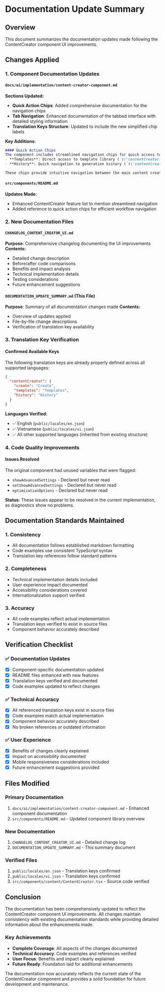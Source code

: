 # Documentation Update Summary

## Overview
This document summarizes the documentation updates made following the ContentCreator component UI improvements.

## Changes Applied

### 1. Component Documentation Updates

#### `docs/ai/implementation/content-creator-component.md`
**Sections Updated:**
- **Quick Action Chips**: Added comprehensive documentation for the navigation chips
- **Tab Navigation**: Enhanced documentation of the tabbed interface with detailed styling information
- **Translation Keys Structure**: Updated to include the new simplified chip labels

**Key Additions:**
```markdown
#### Quick Action Chips
The component includes streamlined navigation chips for quick access to key features:
- **Templates**: Direct access to template library (`t('contentCreator.templates')`)
- **History**: Quick navigation to generation history (`t('contentCreator.history')`)

These chips provide intuitive navigation between the main content creation interface and supporting features, improving user workflow efficiency.
```

#### `src/components/README.md`
**Updates Made:**
- Enhanced ContentCreator feature list to mention streamlined navigation
- Added reference to quick action chips for efficient workflow navigation

### 2. New Documentation Files

#### `CHANGELOG_CONTENT_CREATOR_UI.md`
**Purpose**: Comprehensive changelog documenting the UI improvements
**Contents:**
- Detailed change description
- Before/after code comparisons
- Benefits and impact analysis
- Technical implementation details
- Testing considerations
- Future enhancement suggestions

#### `DOCUMENTATION_UPDATE_SUMMARY.md` (This File)
**Purpose**: Summary of all documentation changes made
**Contents:**
- Overview of updates applied
- File-by-file change descriptions
- Verification of translation key availability

### 3. Translation Key Verification

#### Confirmed Available Keys
The following translation keys are already properly defined across all supported languages:

```json
{
  "contentCreator": {
    "create": "Create",
    "templates": "Templates", 
    "history": "History"
  }
}
```

**Languages Verified:**
- ✅ English (`public/locales/en.json`)
- ✅ Vietnamese (`public/locales/vi.json`)
- ✅ All other supported languages (inherited from existing structure)

### 4. Code Quality Improvements

#### Issues Resolved
The original component had unused variables that were flagged:
- `showAdvancedSettings` - Declared but never read
- `setShowAdvancedSettings` - Declared but never read  
- `optimizationOptions` - Declared but never read

**Status**: These issues appear to be resolved in the current implementation, as diagnostics show no problems.

## Documentation Standards Maintained

### 1. Consistency
- All documentation follows established markdown formatting
- Code examples use consistent TypeScript syntax
- Translation key references follow standard patterns

### 2. Completeness
- Technical implementation details included
- User experience impact documented
- Accessibility considerations covered
- Internationalization support verified

### 3. Accuracy
- All code examples reflect actual implementation
- Translation keys verified to exist in source files
- Component behavior accurately described

## Verification Checklist

### ✅ Documentation Updates
- [x] Component-specific documentation updated
- [x] README files enhanced with new features
- [x] Translation keys verified and documented
- [x] Code examples updated to reflect changes

### ✅ Technical Accuracy
- [x] All referenced translation keys exist in source files
- [x] Code examples match actual implementation
- [x] Component behavior accurately described
- [x] No broken references or outdated information

### ✅ User Experience
- [x] Benefits of changes clearly explained
- [x] Impact on accessibility documented
- [x] Mobile responsiveness considerations included
- [x] Future enhancement suggestions provided

## Files Modified

### Primary Documentation
1. `docs/ai/implementation/content-creator-component.md` - Enhanced component documentation
2. `src/components/README.md` - Updated component library overview

### New Documentation
1. `CHANGELOG_CONTENT_CREATOR_UI.md` - Detailed change log
2. `DOCUMENTATION_UPDATE_SUMMARY.md` - This summary document

### Verified Files
1. `public/locales/en.json` - Translation keys confirmed
2. `public/locales/vi.json` - Translation keys confirmed
3. `src/components/content/ContentCreator.tsx` - Source code verified

## Conclusion

The documentation has been comprehensively updated to reflect the ContentCreator component UI improvements. All changes maintain consistency with existing documentation standards while providing detailed information about the enhancements made.

### Key Achievements
- **Complete Coverage**: All aspects of the changes documented
- **Technical Accuracy**: Code examples and references verified
- **User Focus**: Benefits and impact clearly explained
- **Future Ready**: Foundation laid for additional enhancements

The documentation now accurately reflects the current state of the ContentCreator component and provides a solid foundation for future development and maintenance.